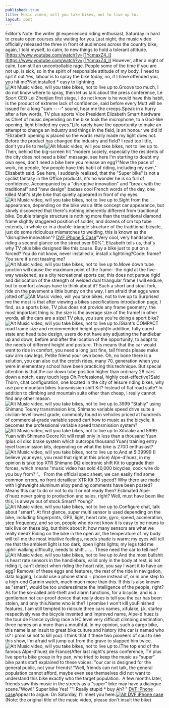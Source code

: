 ```yaml
---
published: true
title: Music video, will you take bikes, not to live up to.
layout: post
---
```

Editor\'s Note: the writer @ experienced riding enthusiast, Saturday in hard to create open courses site waiting for you.Last night, the music video officially released the three in front of audiences across the country bike, again, I told myself, to calm, to new things to hold a tolerant attitude. [https://www.youtube.com/watch?v=jTYcmaxZ4_I](https://www.youtube.com/watch?v=jTYcmaxZ4_I) However, after a night of calm, I am still an uncontrollable rage. People some of the time if you are not up, is sick, so in the spirit of responsible attitude of my body, I need to spit it out.Yes, labour is to spray the bike today, no, if I have offended you, you hit me?Not installed * easy to lightning![Alt Music video, will you take bikes, not to live up to.](https://c1.staticflickr.com/9/8640/28123773711_d8e038b869_z.jpg)Groove too much, I do not know where to spray, then let us talk about the press conference, Le Sport CEO Lei Zhenjian first stage, I do not know is he would have this habit, is the product of extreme lack of confidence, said before every Mutt will be issued for a long \"sum ----\" sound, hear me the creeps.Speak in a hurry after a few words, TV plus sports Vice President Elizabeth Smart hardware as Chief of music depending on the bike took the microphone, to a God-like opening, light blinded my eyes.\"Life rarely have the opportunity to make an attempt to change an industry and things in the field, is an honour we did it! \"Elizabeth opening is placed so the words really made my light does not. Before the product has changed the industry and field? I read too little, don\'t you lie to me!![Alt Music video, will you take bikes, not to live up to.](https://c1.staticflickr.com/9/8674/28097819912_b38244cbbc_z.jpg)Then, behind the big-screen hit \"modern society, especially the residents of the city does not need a bike\" message, see here I\'m starting to doubt my own eyes, don\'t need a bike here you release an egg?\"Now the pace of work, no people, few people have this habit of riding, including my own,\" Elizabeth said. See here, I suddenly realized, that the \"Super bike\" is not a cyclist fantasy in the Office products, it\'s no wonder he is so full of confidence. Accompanied by a \"disruptive innovation\" and \"break with the traditional\" and \"new design\" badass cool French words of the day, one killed Matt\'s style bike that quietly appeared in front of my eyes.![Alt Music video, will you take bikes, not to live up to.](https://c1.staticflickr.com/9/8603/28097826322_e252300c09_z.jpg)Sight from the appearance, depending on the bike was a little concept car appearance, but slowly discovered that there\'s nothing inherently different from traditional bike. Double triangle structure is nothing more than the traditional diamond frame slightly staggered position of solder, and dozens of cm top tube extends, in whole or in a double-triangle structure of the traditional bicycle, just do some ridiculous mismatches to welding, this is known as the \"disruptive innovation\"? [DVF iPhone 5 Case](http://www.nodcase.com)\"Very cool, very handsome, riding a second glance on the street over 90%\", Elizabeth tells us, that\'s why TV plus bike designed like this cause. Buy a bike just to put on a forced? You do not know, never installed x, install x lightning?Code: frame? You sure it\'s not teasing me?![Alt Music video, will you take bikes, not to live up to.](https://c1.staticflickr.com/9/8568/27920915590_92a41dcc19_z.jpg)Move down tube junction will cause the maximum point of the frame--the rigid at the five-way weakened, as a city recreational sports car, this does not pursue rigid and dislocation of the strength of welded dual triangular frame I will endure, but to comfort always have to think about it? Such a short and stout fork, ride on the pavement a little bumpy on the way, I am afraid that eggs were jolted off.![Alt Music video, will you take bikes, not to live up to.](https://c1.staticflickr.com/9/8670/27586079003_f33cb79dc1_b.jpg)Surprised me the most is that after viewing a bikes specifications introduction page, I find, as a sports bike, TV plus does not provide any frame geometry, the most important thing is: the size is the average size of the frame! In other words, all the cars are a size! TV plus, you sure you\'re doing a sport bike?![Alt Music video, will you take bikes, not to live up to.](https://c1.staticflickr.com/9/8854/27920934360_8697685c28_b.jpg)(Giant\'s COMPACT road frame size and recommended height graph)In addition, fully cured state and head tube design, users do not have any adjusting the handlebar up and down, before and after the location of the opportunity, to adapt to the needs of different height and posture. This means that the car would want to ride in comfort, you need a long just fine, tall friends please make saw arm saw legs, Petite friend your own bone. Oh, no bone there is a solution, you can also cut the crotch rides, many 70, generation when you were in elementary school have been practicing this technique. But special attention is that the car down tube position higher than ordinary 28 cars down a notch, easy touch legs Oh.Professional, highly cost-effective?Said Thorn, chat configuration, one located in the city of leisure riding bikes, why use pure mountain bikes transmission shift Kit? Instead of flat road suite? In addition to climbing and mountain suite other than cheap, I really cannot find any other reason.![Alt Music video, will you take bikes, not to live up to.](https://c1.staticflickr.com/9/8714/27586086933_8bd0d296da_z.jpg)3999 \"Stahly\" using Shimano Tourey transmission kits, Shimano variable speed drive suite a civilian-level lowest grade, commonly found in vehicles priced at hundreds of commercial-grade variable speed cart how to music as the bicycle, it becomes the professional variable speed transmission system?![Alt Music video, will you take bikes, not to live up to.](https://c1.staticflickr.com/9/8605/27920951800_b3b4022270_z.jpg)Xifulake and 5999 Yuan with Shimano Deore Kit will retail only in less than a thousand Yuan (plus oil disc brake system which outcrops thousand Yuan) training entry level transmission kits, depending on what the bike is 2700 enthusiast?![Alt Music video, will you take bikes, not to live up to.](https://c1.staticflickr.com/9/8654/28097862732_eaccf71fb5_b.jpg)And at $ 39999 (I believe your eyes, you read that right at this price) Alpe-d\'huez, in my opinion is take top XTR Shimano Di2 electronic shift Kit to upgrade their forces, which means \"music video has sold 40,000 bicycles, cock wire do you buy from? ”。 From the official spec sheet, we can easily find some common errors, no front derailleur XTR Kit 33 speed? Why there are made with lightweight aluminum alloy pending comments have been posted? Means this car to do or not to do it or not ready then? Estimated Alpe-d\'huez never going to production and sales, right? Well, must have been like this, is always out of stock.Smart? Young?![Alt Music video, will you take bikes, not to live up to.](https://c1.staticflickr.com/9/8722/28097871282_f147f09e47_z.jpg)Configure chat, talk about \"smart\". At first glance, super multi sensor is used depending on the bike, including fingerprints, GPS, light, heart rate, gyro, speed, acceleration, step frequency, and so on, people who do not know it is easy to be nouns to talk live on these big, but think about it, how many sensors are what we really need? Riding on the bike in the open air, the temperature of my body will tell me the most intuitive feelings, needs shade is warm; my eyes will tell me that the ambient light is too dark, open lights lights; my legs told me uphill walking difficulty, needs to shift ... ... These need the car to tell me?![Alt Music video, will you take bikes, not to live up to.](https://c1.staticflickr.com/9/8625/28123847811_c306860033_b.jpg)And the most bullshit is heart rate sensors in the handlebars, valid only in the body at rest, is not riding it, can\'t detect when riding the heart rate, you say I want it to have an egg? Removal of these eggs and features, the rest of the ride in navigation, data logging, I could use a phone stand + phone instead of, or in one step to a high-end Garmin watch, much much more than this. If this is also known as \"smart\", would be too underestimate the intelligence of the people, right? As for the so-called anti-theft and alarm functions, for a bicycle, and is a gentleman not cur-proof device that really does is tell you the car has been stolen, and only this.Name who is the? I promise I won\'t kill youFinished features, I am still tempted to ridicule three cars names, xifulake, j.k. starley respectively was the bicycle invented and improved name, Alpe-d\'huez is the tour de France cycling race a HC level very difficult climbing destination, three names on a more than a mouthful. In my opinion, such a cargo bike, this name is an insult to great bike culture and history (the car is named who is? I promise not to kill you). I think that if these two pioneers of soul to see this show, I\'m afraid will jump out from the grave to slapped him twice.![Alt Music video, will you take bikes, not to live up to.](https://c1.staticflickr.com/9/8566/28167852596_de823afe2f_z.jpg)(The top end of the famous Alpe-d\'huez de France)After last night\'s press conference, TV plus live sports bike group in fry pan, who tried to keep the music as \"super\" bike pants staff explained to these voices: \"our car is designed for the general public, not your friends! \"Well, friends can not talk, the general population cannot afford, maybe even see themselves did not want to understand this bike exactly who the target population.  A few months later, friends saw this music in the streets as a \"super\" bike may have a dialogue scene.\"Wow!\" Super bike Yes! ”\"! Really stupid * buy Ah? ” [DVF iPhone case](http://www.nodcase.com/diane-von-furstenberg-dvf-iphone-5-5s-case-red-hearts-p-3682.html)Appeal to argue. On Saturday, I\'ll meet you here.[![Alt DVF iPhone case](http://www.nodcase.com/images/large/iphone5/dvf_ip5602_lrg.jpg)](http://www.nodcase.com/diane-von-furstenberg-dvf-iphone-5-5s-case-red-hearts-p-3682.html)(Note: the original title of the music video, please don\'t insult the bike)